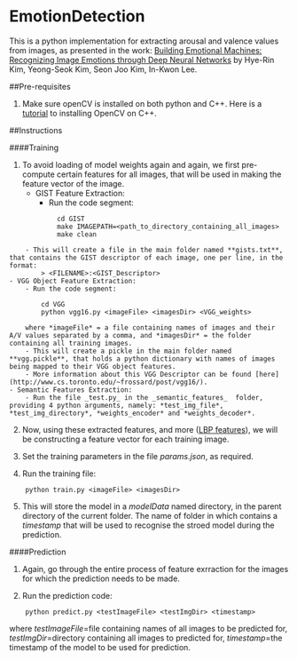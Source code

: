 # EmotionDetection

This is a python implementation for extracting arousal and valence values from images, as presented in the work: 
[Building Emotional Machines: Recognizing Image Emotions through Deep Neural Networks](https://arxiv.org/pdf/1705.07543.pdf) by Hye-Rin Kim, Yeong-Seok Kim, Seon Joo Kim, In-Kwon Lee. 

##Pre-requisites

1. Make sure openCV is installed on both python and C++. 
Here is a [tutorial](http://www.codebind.com/cpp-tutorial/install-opencv-ubuntu-cpp/) to installing OpenCV on C++.

##Instructions

####Training

1. To avoid loading of model weights again and again, we first pre-compute certain features for all images, that will be used in making the feature vector of the image. 
	- GIST Feature Extraction: 
		- Run the code segment:  
``` 
			cd GIST 
			make IMAGEPATH=<path_to_directory_containing_all_images>
			make clean
```	
		- This will create a file in the main folder named **gists.txt**, that contains the GIST descriptor of each image, one per line, in the format:
			> <FILENAME>:<GIST_Descriptor>
	- VGG Object Feature Extraction:
		- Run the code segment:
```
		cd VGG
		python vgg16.py <imageFile> <imagesDir> <VGG_weights>
```
		where *imageFile* = a file containing names of images and their A/V values separated by a comma, and *imagesDir* = the folder containing all training images. 
		- This will create a pickle in the main folder named **vgg.pickle**, that holds a python dictionary with names of images being mapped to their VGG object features.
		- More information about this VGG Descriptor can be found [here](http://www.cs.toronto.edu/~frossard/post/vgg16/).
	- Semantic Features Extraction:
		- Run the file _test.py_ in the _semantic_features_  folder, providing 4 python arguments, namely: *test_img_file*, *test_img_directory*, *weights_encoder* and *weights_decoder*.   

2. Now, using these extracted features, and more ([LBP features](https://www.pyimagesearch.com/2015/12/07/local-binary-patterns-with-python-opencv/
)), we will be constructing a feature vector for each training image. 

3. Set the training parameters in the file _params.json_, as required. 

4. Run the training file:
```
	python train.py <imageFile> <imagesDir>
```

5. This will store the model in a *modelData* named directory, in the parent directory of the current folder. The name of folder in which contains a *timestamp* that will be used to recognise the stroed model during the prediction. 

####Prediction

1. Again, go through the entire process of feature exrraction for the images for which the prediction needs to be made. 

2. Run the prediction code:
```
	python predict.py <testImageFile> <testImgDir> <timestamp>
```
where *testImageFile*=file containing names of all images to be predicted for, *testImgDir*=directory containing all images to predicted for, *timestamp*=the timestamp of the model to be used for prediction. 